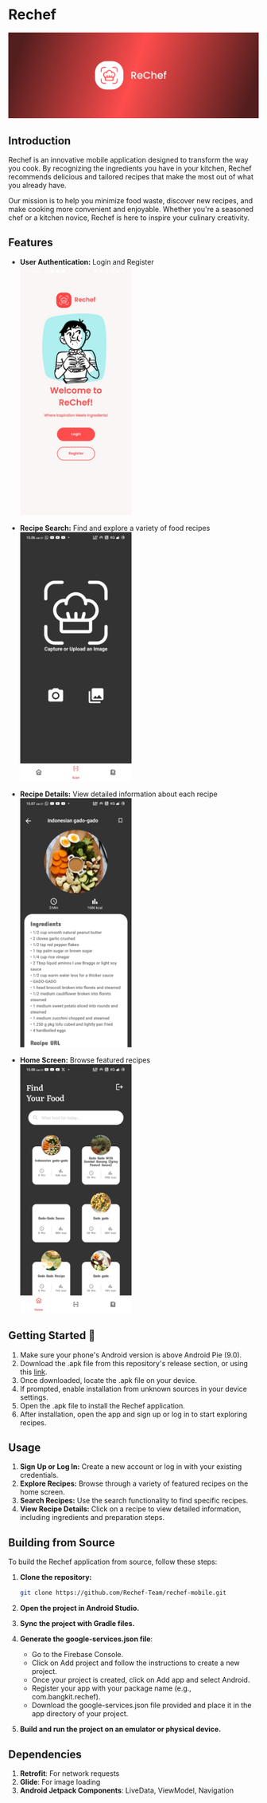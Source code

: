 # Rechef
<img alt="banner" src="https://github.com/Rechef-Team/.github/blob/main/profile/banner.png?raw=true"><br>
## Introduction

Rechef is an innovative mobile application designed to transform the way you cook. By recognizing the ingredients you have in your kitchen, Rechef recommends delicious and tailored recipes that make the most out of what you already have.

Our mission is to help you minimize food waste, discover new recipes, and make cooking more convenient and enjoyable. Whether you're a seasoned chef or a kitchen novice, Rechef is here to inspire your culinary creativity.

## Features
- **User Authentication:** Login and Register
<br><img src="https://github.com/Rechef-Team/.github/blob/main/mobile-preview/1.jpg?raw=true" alt="1" width="auto" height="500"><br>

- **Recipe Search:** Find and explore a variety of food recipes
<br><img src="https://github.com/Rechef-Team/.github/blob/main/mobile-preview/2.jpg?raw=true" alt="2" width="auto" height="500"><br>

- **Recipe Details:** View detailed information about each recipe
<br><img src="https://github.com/Rechef-Team/.github/blob/main/mobile-preview/3.jpg?raw=true" alt="3" width="auto" height="500"><br>

- **Home Screen:** Browse featured recipes
<br><img src="https://github.com/Rechef-Team/.github/blob/main/mobile-preview/4.jpg?raw=true" alt="4" width="auto" height="500"><br>

## Getting Started 📱

1. Make sure your phone's Android version is above Android Pie (9.0).
2. Download the .apk file from this repository's release section, or using this [link](https://github.com/Rechef-Team/rechef-mobile/releases/download/v1.0/ReChef.1.0.apk).
3. Once downloaded, locate the .apk file on your device.
4. If prompted, enable installation from unknown sources in your device settings.
5. Open the .apk file to install the Rechef application.
6. After installation, open the app and sign up or log in to start exploring recipes.

## Usage

1. **Sign Up or Log In:** Create a new account or log in with your existing credentials.
2. **Explore Recipes:** Browse through a variety of featured recipes on the home screen.
3. **Search Recipes:** Use the search functionality to find specific recipes.
4. **View Recipe Details:** Click on a recipe to view detailed information, including ingredients and preparation steps.

## Building from Source

To build the Rechef application from source, follow these steps:

1. **Clone the repository:**
   ```sh
   git clone https://github.com/Rechef-Team/rechef-mobile.git
   ```
2. **Open the project in Android Studio.**
3. **Sync the project with Gradle files.**
4. **Generate the google-services.json file**:
   - Go to the Firebase Console.
   - Click on Add project and follow the instructions to create a new project.
   - Once your project is created, click on Add app and select Android.
   - Register your app with your package name (e.g., com.bangkit.rechef).
   - Download the google-services.json file provided and place it in the app directory of your project.

5. **Build and run the project on an emulator or physical device.**

## Dependencies
1. **Retrofit**: For network requests
2. **Glide**: For image loading
3. **Android Jetpack Components**: LiveData, ViewModel, Navigation


